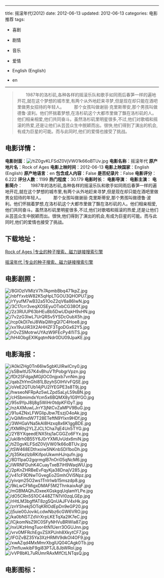 
---
title: 摇滚年代(2012)
date: 2012-06-13
updated: 2012-06-13
categories: 电影推荐
tags:
- 喜剧
- 剧情
- 音乐
- 爱情

- English (English)
- en
---


> 　　1987年的洛杉矶,各种各样的摇滚乐队和歌手如同雨后春笋一样的遍地开花,就在这个梦想的城市里,有两个从外地赶来寻梦,但是现在却只能在酒吧里做男女招待的年轻人。  　　那个女孩叫做谢丽·克里斯蒂安,那个男孩叫做德鲁·波利。他们怀揣着梦想,在洛杉矶这个大都市里做了飘在洛杉矶的人。他们相亲相爱,他们共同奋斗。虽然洛杉矶里明星很多,不过,他们对歌唱和摇滚的热爱,还是让他们从芸芸众生中脱颖而出。很快,他们得到了演出的机会,有成为巨星的可能。而与此同时,他们的爱情也接受了挑战。

## **电影详情**：

**电影封面**：<img src="https://image.tmdb.org/t/p/w200/tiZ0gvKLFSdZ0VjVW01k66oBTUv.jpg" alt="/tiZ0gvKLFSdZ0VjVW01k66oBTUv.jpg" title="/tiZ0gvKLFSdZ0VjVW01k66oBTUv.jpg">
**电影名称**：摇滚年代
**原产地片名**：Rock of Ages
**电影上映时间**：2012-06-13
**电影上映国家**：English (English)
**原产地语言**：en
**包含成人内容**：False
**是否纪录片**：False
**电影评分**：6.222
**评分人数**：1199
**热门程度**：30.179
**电影时长**：
**电影导演**：
**电影主演**：
**电影简介**：　　1987年的洛杉矶,各种各样的摇滚乐队和歌手如同雨后春笋一样的遍地开花,就在这个梦想的城市里,有两个从外地赶来寻梦,但是现在却只能在酒吧里做男女招待的年轻人。  　　那个女孩叫做谢丽·克里斯蒂安,那个男孩叫做德鲁·波利。他们怀揣着梦想,在洛杉矶这个大都市里做了飘在洛杉矶的人。他们相亲相爱,他们共同奋斗。虽然洛杉矶里明星很多,不过,他们对歌唱和摇滚的热爱,还是让他们从芸芸众生中脱颖而出。很快,他们得到了演出的机会,有成为巨星的可能。而与此同时,他们的爱情也接受了挑战。

## **下载地址**：
[Rock of Ages |专业的种子搜索、磁力链接搜索引擎](https://movie.amd794.com:2083/?search=Rock%20of%20Ages&ordering=&mode=match_phrase&page_size=10&page=1)

[摇滚年代 |专业的种子搜索、磁力链接搜索引擎](https://movie.amd794.com:2083/?search=%E6%91%87%E6%BB%9A%E5%B9%B4%E4%BB%A3&ordering=&mode=match_phrase&page_size=10&page=1)
 

## **电影剧照**：
<img src="https://image.tmdb.org/t/p/original/8GIOzIVMlzV7h7ApmbBbq471kpZ.jpg" alt="/8GIOzIVMlzV7h7ApmbBbq471kpZ.jpg" title="/8GIOzIVMlzV7h7ApmbBbq471kpZ.jpg"><img src="https://image.tmdb.org/t/p/original/nbfYxvbW82K5qHpLTGOU3QHOPU7.jpg" alt="/nbfYxvbW82K5qHpLTGOU3QHOPU7.jpg" title="/nbfYxvbW82K5qHpLTGOU3QHOPU7.jpg"><img src="https://image.tmdb.org/t/p/original/rYyufM7wB32a51OoZ2qV6a86lwN.jpg" alt="/rYyufM7wB32a51OoZ2qV6a86lwN.jpg" title="/rYyufM7wB32a51OoZ2qV6a86lwN.jpg"><img src="https://image.tmdb.org/t/p/original/3C17crr3veqXOSEyuOTxbCG38Of.jpg" alt="/3C17crr3veqXOSEyuOTxbCG38Of.jpg" title="/3C17crr3veqXOSEyuOTxbCG38Of.jpg"><img src="https://image.tmdb.org/t/p/original/2z3RUUP63bHEuBb5DwUDqkH9xHN.jpg" alt="/2z3RUUP63bHEuBb5DwUDqkH9xHN.jpg" title="/2z3RUUP63bHEuBb5DwUDqkH9xHN.jpg"><img src="https://image.tmdb.org/t/p/original/7v2zG3lwL7UrQRSv5YSDcOubX5h.jpg" alt="/7v2zG3lwL7UrQRSv5YSDcOubX5h.jpg" title="/7v2zG3lwL7UrQRSv5YSDcOubX5h.jpg"><img src="https://image.tmdb.org/t/p/original/rcp0kDI7eiJ8WaQWrgQl7C4Hoe8.jpg" alt="/rcp0kDI7eiJ8WaQWrgQl7C4Hoe8.jpg" title="/rcp0kDI7eiJ8WaQWrgQl7C4Hoe8.jpg"><img src="https://image.tmdb.org/t/p/original/xx19uUiR3X2AHHZF3TgoDGx62Y5.jpg" alt="/xx19uUiR3X2AHHZF3TgoDGx62Y5.jpg" title="/xx19uUiR3X2AHHZF3TgoDGx62Y5.jpg"><img src="https://image.tmdb.org/t/p/original/rOvZSMotrwUYAzW9FEcPy4I1iTS.jpg" alt="/rOvZSMotrwUYAzW9FEcPy4I1iTS.jpg" title="/rOvZSMotrwUYAzW9FEcPy4I1iTS.jpg"><img src="https://image.tmdb.org/t/p/original/hH4ObgEXlKgqtmNdr0DU09JpaKE.jpg" alt="/hH4ObgEXlKgqtmNdr0DU09JpaKE.jpg" title="/hH4ObgEXlKgqtmNdr0DU09JpaKE.jpg">

## **电影海报**：
<img src="https://image.tmdb.org/t/p/original/A0kIZHg0Tn66lw5gbKUIRwlCny0.jpg" alt="/A0kIZHg0Tn66lw5gbKUIRwlCny0.jpg" title="/A0kIZHg0Tn66lw5gbKUIRwlCny0.jpg"><img src="https://image.tmdb.org/t/p/original/s5BwltU57K4vBhuVTtPobgrVpzn.jpg" alt="/s5BwltU57K4vBhuVTtPobgrVpzn.jpg" title="/s5BwltU57K4vBhuVTtPobgrVpzn.jpg"><img src="https://image.tmdb.org/t/p/original/fDt2SFdgajMGjlOC0njpxb7vnNm.jpg" alt="/fDt2SFdgajMGjlOC0njpxb7vnNm.jpg" title="/fDt2SFdgajMGjlOC0njpxb7vnNm.jpg"><img src="https://image.tmdb.org/t/p/original/qabZhYmGhl81LBzyhSOlHVvFQSE.jpg" alt="/qabZhYmGhl81LBzyhSOlHVvFQSE.jpg" title="/qabZhYmGhl81LBzyhSOlHVvFQSE.jpg"><img src="https://image.tmdb.org/t/p/original/oVeE2QTUb14jPU2lYEGPE3s8T9j.jpg" alt="/oVeE2QTUb14jPU2lYEGPE3s8T9j.jpg" title="/oVeE2QTUb14jPU2lYEGPE3s8T9j.jpg"><img src="https://image.tmdb.org/t/p/original/hwseoNFRpAz5wLZpdSaLyL59sBN.jpg" alt="/hwseoNFRpAz5wLZpdSaLyL59sBN.jpg" title="/hwseoNFRpAz5wLZpdSaLyL59sBN.jpg"><img src="https://image.tmdb.org/t/p/original/cHSbmimdxYcm5x6BQMX8y1G9YGO.jpg" alt="/cHSbmimdxYcm5x6BQMX8y1G9YGO.jpg" title="/cHSbmimdxYcm5x6BQMX8y1G9YGO.jpg"><img src="https://image.tmdb.org/t/p/original/95s9YpJ8Ij8g5WiHr0tdpKFl0yT.jpg" alt="/95s9YpJ8Ij8g5WiHr0tdpKFl0yT.jpg" title="/95s9YpJ8Ij8g5WiHr0tdpKFl0yT.jpg"><img src="https://image.tmdb.org/t/p/original/nzAXMuwLJrrY3jNtCvZaMPV9BuG.jpg" alt="/nzAXMuwLJrrY3jNtCvZaMPV9BuG.jpg" title="/nzAXMuwLJrrY3jNtCvZaMPV9BuG.jpg"><img src="https://image.tmdb.org/t/p/original/91u4ZNxLFWGIipJbw7EszjO4oAk.jpg" alt="/91u4ZNxLFWGIipJbw7EszjO4oAk.jpg" title="/91u4ZNxLFWGIipJbw7EszjO4oAk.jpg"><img src="https://image.tmdb.org/t/p/original/vQiMImdW7T28ETeftN9YIxn9HDf.jpg" alt="/vQiMImdW7T28ETeftN9YIxn9HDf.jpg" title="/vQiMImdW7T28ETeftN9YIxn9HDf.jpg"><img src="https://image.tmdb.org/t/p/original/3WHGaVNa5kAI8Hzxq8x6K1ggBDE.jpg" alt="/3WHGaVNa5kAI8Hzxq8x6K1ggBDE.jpg" title="/3WHGaVNa5kAI8Hzxq8x6K1ggBDE.jpg"><img src="https://image.tmdb.org/t/p/original/fXMRhj2YLZJCL1Cha7qE4Un5TYG.jpg" alt="/fXMRhj2YLZJCL1Cha7qE4Un5TYG.jpg" title="/fXMRhj2YLZJCL1Cha7qE4Un5TYG.jpg"><img src="https://image.tmdb.org/t/p/original/2YBYXqeedENX5tsj1aCGGZo6FYx.jpg" alt="/2YBYXqeedENX5tsj1aCGGZo6FYx.jpg" title="/2YBYXqeedENX5tsj1aCGGZo6FYx.jpg"><img src="https://image.tmdb.org/t/p/original/ukl8rh0B55Y6J0rYXMUvUdx6miN.jpg" alt="/ukl8rh0B55Y6J0rYXMUvUdx6miN.jpg" title="/ukl8rh0B55Y6J0rYXMUvUdx6miN.jpg"><img src="https://image.tmdb.org/t/p/original/tiZ0gvKLFSdZ0VjVW01k66oBTUv.jpg" alt="/tiZ0gvKLFSdZ0VjVW01k66oBTUv.jpg" title="/tiZ0gvKLFSdZ0VjVW01k66oBTUv.jpg"><img src="https://image.tmdb.org/t/p/original/tSW468EDthxoiw5NKnbSDI1boDh.jpg" alt="/tSW468EDthxoiw5NKnbSDI1boDh.jpg" title="/tSW468EDthxoiw5NKnbSDI1boDh.jpg"><img src="https://image.tmdb.org/t/p/original/tj35KezlzbRKifpoUkwmHJrqufn.jpg" alt="/tj35KezlzbRKifpoUkwmHJrqufn.jpg" title="/tj35KezlzbRKifpoUkwmHJrqufn.jpg"><img src="https://image.tmdb.org/t/p/original/8D11paO2gqrmgIB7nOri05qNcM6.jpg" alt="/8D11paO2gqrmgIB7nOri05qNcM6.jpg" title="/8D11paO2gqrmgIB7nOri05qNcM6.jpg"><img src="https://image.tmdb.org/t/p/original/iWRNFDuhK4CuayTxeB7iH9WaqWU.jpg" alt="/iWRNFDuhK4CuayTxeB7iH9WaqWU.jpg" title="/iWRNFDuhK4CuayTxeB7iH9WaqWU.jpg"><img src="https://image.tmdb.org/t/p/original/2pKnZHRBeEvFqyKja38DnajV285.jpg" alt="/2pKnZHRBeEvFqyKja38DnajV285.jpg" title="/2pKnZHRBeEvFqyKja38DnajV285.jpg"><img src="https://image.tmdb.org/t/p/original/v41cF9DNwTGvegEoZGmhOVi5Npz.jpg" alt="/v41cF9DNwTGvegEoZGmhOVi5Npz.jpg" title="/v41cF9DNwTGvegEoZGmhOVi5Npz.jpg"><img src="https://image.tmdb.org/t/p/original/yivqm25O2ws1TnIrIwb15mszdp8.jpg" alt="/yivqm25O2ws1TnIrIwb15mszdp8.jpg" title="/yivqm25O2ws1TnIrIwb15mszdp8.jpg"><img src="https://image.tmdb.org/t/p/original/9kLwCFMigxDMAF5M2ThnkaixAqF.jpg" alt="/9kLwCFMigxDMAF5M2ThnkaixAqF.jpg" title="/9kLwCFMigxDMAF5M2ThnkaixAqF.jpg"><img src="https://image.tmdb.org/t/p/original/mGBMAQhJDxeeXGskgqUqIamYLPe.jpg" alt="/mGBMAQhJDxeeXGskgqUqIamYLPe.jpg" title="/mGBMAQhJDxeeXGskgqUqIamYLPe.jpg"><img src="https://image.tmdb.org/t/p/original/dO5CRn5S1OC448ZTN1Vl0zqLGEp.jpg" alt="/dO5CRn5S1OC448ZTN1Vl0zqLGEp.jpg" title="/dO5CRn5S1OC448ZTN1Vl0zqLGEp.jpg"><img src="https://image.tmdb.org/t/p/original/rHtLM3bgffAT8zg5QnUAJFV4xHk.jpg" alt="/rHtLM3bgffAT8zg5QnUAJFV4xHk.jpg" title="/rHtLM3bgffAT8zg5QnUAJFV4xHk.jpg"><img src="https://image.tmdb.org/t/p/original/znYShekj5OTqKRIOdEpDn9eGP20.jpg" alt="/znYShekj5OTqKRIOdEpDn9eGP20.jpg" title="/znYShekj5OTqKRIOdEpDn9eGP20.jpg"><img src="https://image.tmdb.org/t/p/original/j5uie00JovikLcdwNbz6cGW6VRO.jpg" alt="/j5uie00JovikLcdwNbz6cGW6VRO.jpg" title="/j5uie00JovikLcdwNbz6cGW6VRO.jpg"><img src="https://image.tmdb.org/t/p/original/ka0bNSTZdVrXrpLKETqXa2IK7eC.jpg" alt="/ka0bNSTZdVrXrpLKETqXa2IK7eC.jpg" title="/ka0bNSTZdVrXrpLKETqXa2IK7eC.jpg"><img src="https://image.tmdb.org/t/p/original/lCjkomNsZ9IC0SFyNHVuBRWIa87.jpg" alt="/lCjkomNsZ9IC0SFyNHVuBRWIa87.jpg" title="/lCjkomNsZ9IC0SFyNHVuBRWIa87.jpg"><img src="https://image.tmdb.org/t/p/original/nxUKzHmgTuor4tN1Uerr3OGUJnn.jpg" alt="/nxUKzHmgTuor4tN1Uerr3OGUJnn.jpg" title="/nxUKzHmgTuor4tN1Uerr3OGUJnn.jpg"><img src="https://image.tmdb.org/t/p/original/vrv0MFRchEgvZSXPUnh8XkytCF7.jpg" alt="/vrv0MFRchEgvZSXPUnh8XkytCF7.jpg" title="/vrv0MFRchEgvZSXPUnh8XkytCF7.jpg"><img src="https://image.tmdb.org/t/p/original/lFOZvBZ35Ya3XzHRMV9dkOI4OF9.jpg" alt="/lFOZvBZ35Ya3XzHRMV9dkOI4OF9.jpg" title="/lFOZvBZ35Ya3XzHRMV9dkOI4OF9.jpg"><img src="https://image.tmdb.org/t/p/original/xwAZqd4MxMmrXbglUQ04CAgk0Tb.jpg" alt="/xwAZqd4MxMmrXbglUQ04CAgk0Tb.jpg" title="/xwAZqd4MxMmrXbglUQ04CAgk0Tb.jpg"><img src="https://image.tmdb.org/t/p/original/7mfIuwkibF9gi83PTJL8JbWRol.jpg" alt="/7mfIuwkibF9gi83PTJL8JbWRol.jpg" title="/7mfIuwkibF9gi83PTJL8JbWRol.jpg"><img src="https://image.tmdb.org/t/p/original/vVP8bKL7uRUmrRAxMlfCtLNTqsQ.jpg" alt="/vVP8bKL7uRUmrRAxMlfCtLNTqsQ.jpg" title="/vVP8bKL7uRUmrRAxMlfCtLNTqsQ.jpg">

## **电影图标**：

